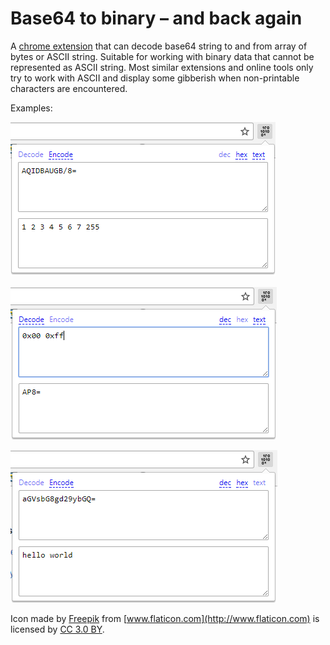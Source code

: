 # Base64 to binary – and back again

A [chrome extension](https://chrome.google.com/webstore/detail/ajpoogneninennkhhnbmflmjjcagabpb/publish-accepted?hl=en-US) that can decode base64 string to and from array of bytes or ASCII string.
Suitable for working with binary data that cannot be represented as ASCII string.
Most similar extensions and online tools only try to work with ASCII and display some gibberish when non-printable characters are encountered.

Examples:

![base64 to decimal](screenshots/base64-to-dec.PNG)

![hex to base64](screenshots/hex-to-base64.PNG)

![base64 to ascii](screenshots/base64-to-ascii.PNG)

Icon made by [Freepik](http://www.freepik.com) from [www.flaticon.com](http://www.flaticon.com) is licensed by [CC 3.0 BY](http://creativecommons.org/licenses/by/3.0/).
